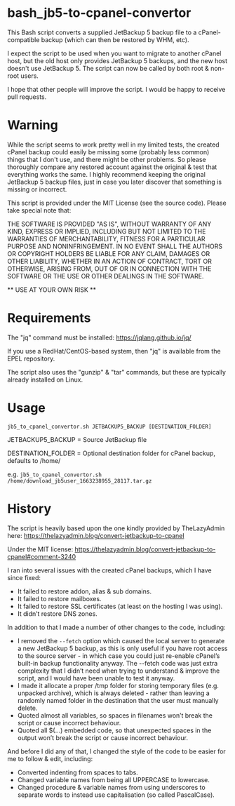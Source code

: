# bash_jb5-to-cpanel-convertor
This Bash script converts a supplied JetBackup 5 backup file to a cPanel-compatible backup (which can then be restored by WHM, etc).

I expect the script to be used when you want to migrate to another cPanel host, but the old host only provides JetBackup 5 backups, and the new host doesn't use JetBackup 5.  The script can now be called by both root & non-root users.

I hope that other people will improve the script.  I would be happy to receive pull requests.

# Warning
While the script seems to work pretty well in my limited tests, the created cPanel backup could easily be missing some (probably less common) things that I don't use, and there might be other problems.  So please thoroughly compare any restored account against the original & test that everything works the same.  I highly recommend keeping the original JetBackup 5 backup files, just in case you later discover that something is missing or incorrect.

This script is provided under the MIT License (see the source code).  Please take special note that:

THE SOFTWARE IS PROVIDED "AS IS", WITHOUT WARRANTY OF ANY KIND, EXPRESS OR
IMPLIED, INCLUDING BUT NOT LIMITED TO THE WARRANTIES OF MERCHANTABILITY,
FITNESS FOR A PARTICULAR PURPOSE AND NONINFRINGEMENT. IN NO EVENT SHALL THE
AUTHORS OR COPYRIGHT HOLDERS BE LIABLE FOR ANY CLAIM, DAMAGES OR OTHER
LIABILITY, WHETHER IN AN ACTION OF CONTRACT, TORT OR OTHERWISE, ARISING FROM,
OUT OF OR IN CONNECTION WITH THE SOFTWARE OR THE USE OR OTHER DEALINGS IN THE
SOFTWARE.

** USE AT YOUR OWN RISK **

# Requirements
The "jq" command must be installed: 
https://jqlang.github.io/jq/

If you use a RedHat/CentOS-based system, then "jq" is available from the EPEL repository.

The script also uses the "gunzip" & "tar" commands, but these are typically already installed on Linux.

# Usage
`jb5_to_cpanel_convertor.sh JETBACKUP5_BACKUP [DESTINATION_FOLDER]`

JETBACKUP5_BACKUP  = Source JetBackup file

DESTINATION_FOLDER = Optional destination folder for cPanel backup, defaults to /home/

e.g. 
`jb5_to_cpanel_convertor.sh /home/download_jb5user_1663238955_28117.tar.gz`

# History
The script is heavily based upon the one kindly provided by TheLazyAdmin here:
https://thelazyadmin.blog/convert-jetbackup-to-cpanel

Under the MIT license:
https://thelazyadmin.blog/convert-jetbackup-to-cpanel#comment-3240

I ran into several issues with the created cPanel backups, which I have since fixed:
* It failed to restore addon, alias & sub domains.
* It failed to restore mailboxes.
* It failed to restore SSL certificates (at least on the hosting I was using).
* It didn’t restore DNS zones.

In addition to that I made a number of other changes to the code, including:
* I removed the `--fetch` option which caused the local server to generate a new JetBackup 5 backup, as this is only useful if you have root access to the source server - in which case you could just re-enable cPanel’s built-in backup functionality anyway.  The --fetch code was just extra complexity that I didn’t need when trying to understand & improve the script, and I would have been unable to test it anyway.
* I made it allocate a proper /tmp folder for storing temporary files (e.g. unpacked archive), which is always deleted - rather than leaving a randomly named folder in the destination that the user must manually delete.
* Quoted almost all variables, so spaces in filenames won’t break the script or cause incorrect behaviour.
* Quoted all $(…) embedded code, so that unexpected spaces in the output won’t break the script or cause incorrect behaviour.

And before I did any of that, I changed the style of the code to be easier for me to follow & edit, including:
* Converted indenting from spaces to tabs.
* Changed variable names from being all UPPERCASE to lowercase.
* Changed procedure & variable names from using underscores to separate words to instead use capitalisation (so called PascalCase).
